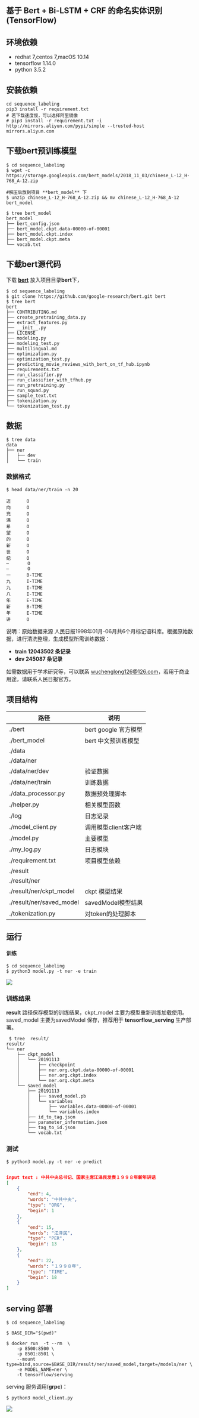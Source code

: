 
## 基于 Bert + Bi-LSTM + CRF 的命名实体识别(TensorFlow)

## 环境依赖

 - redhat 7,centos 7,macOS 10.14
 - tensorflow 1.14.0
 - python 3.5.2


## 安装依赖
        
    cd sequence_labeling
    pip3 install -r requirement.txt
    # 若下载速度慢，可以选择阿里镜像
    # pip3 install -r requirement.txt -i http://mirrors.aliyun.com/pypi/simple --trusted-host mirrors.aliyun.com

## 下载bert预训练模型

    $ cd sequence_labeling
    $ wget -c https://storage.googleapis.com/bert_models/2018_11_03/chinese_L-12_H-768_A-12.zip
    
    #解压后放到项目 **bert_model** 下
    $ unzip chinese_L-12_H-768_A-12.zip && mv chinese_L-12_H-768_A-12 bert_model
    
    $ tree bert_model
    bert_model
    ├── bert_config.json
    ├── bert_model.ckpt.data-00000-of-00001
    ├── bert_model.ckpt.index
    ├── bert_model.ckpt.meta
    └── vocab.txt

## 下载bert源代码
下载 [**bert**](https://github.com/google-research/bert) 放入项目目录**bert**下，

    $ cd sequence_labeling
    $ git clone https://github.com/google-research/bert.git bert
    $ tree bert
    bert
    ├── CONTRIBUTING.md
    ├── create_pretraining_data.py
    ├── extract_features.py
    ├── __init__.py
    ├── LICENSE
    ├── modeling.py
    ├── modeling_test.py
    ├── multilingual.md
    ├── optimization.py
    ├── optimization_test.py
    ├── predicting_movie_reviews_with_bert_on_tf_hub.ipynb
    ├── requirements.txt
    ├── run_classifier.py
    ├── run_classifier_with_tfhub.py
    ├── run_pretraining.py
    ├── run_squad.py
    ├── sample_text.txt
    ├── tokenization.py
    └── tokenization_test.py
    
## 数据

    $ tree data
    data
    ├── ner
    │   ├── dev
    │   └── train
    
### 数据格式


    $ head data/ner/train -n 20
    
    迈      O
    向      O
    充      O
    满      O
    希      O
    望      O
    的      O
    新      O
    世      O
    纪      O
    —       O
    —       O
    一      B-TIME
    九      I-TIME
    九      I-TIME
    八      I-TIME
    年      E-TIME
    新      B-TIME
    年      E-TIME
    讲      O
    
说明：原始数据来源 人民日报1998年01月-06月共6个月标记语料库。根据原始数据，进行清洗整理，生成模型所需训练数据：
    
- **train 12043502 条记录**
- **dev    245087 条记录**

如需数据用于学术研究等，可以联系 wuchenglong126@126.com，若用于商业用途，请联系人民日报官方。

## 项目结构

|  路径| 说明 | 
| --- | --- | 
|./bert| bert google 官方模型|
|./bert_model|bert 中文预训练模型|
|./data||
|./data/ner||
|./data/ner/dev|验证数据|
|./data/ner/train|训练数据|
|./data_processor.py|数据预处理脚本|
|./helper.py|相关模型函数|
|./log|日志记录|
|./model_client.py|调用模型client客户端|
|./model.py|主要模型|
|./my_log.py|日志模块|
|./requirement.txt|项目模型依赖|
|./result||
|./result/ner||
|./result/ner/ckpt_model| ckpt 模型结果|
|./result/ner/saved_model|savedModel模型结果|
|./tokenization.py|对token的处理脚本|

## 运行
#### 训练
    
    $ cd sequence_labeling
    $ python3 model.py -t ner -e train
    
![](../media/15736923637849.jpg)

### 训练结果

**result** 路径保存模型的训练结果，ckpt_model 主要为模型重新训练加载使用。saved_model 主要为savedModel 保存，推荐用于 **tensorflow_serving**  生产部署。

     $ tree  result/
    result/
    └── ner
        ├── ckpt_model
        │   └── 20191113
        │       ├── checkpoint
        │       ├── ner.org.ckpt.data-00000-of-00001
        │       ├── ner.org.ckpt.index
        │       └── ner.org.ckpt.meta
        └── saved_model
            ├── 20191113
            │   ├── saved_model.pb
            │   └── variables
            │       ├── variables.data-00000-of-00001
            │       └── variables.index
            ├── id_to_tag.json
            ├── parameter_information.json
            ├── tag_to_id.json
            └── vocab.txt

### 测试

    $ python3 model.py -t ner -e predict

```json

input text : 中共中央总书记、国家主席江泽民发表１９９８年新年讲话
[
    {
        "end": 4,
        "words": "中共中央",
        "type": "ORG",
        "begin": 1
    },
    {
        "end": 15,
        "words": "江泽民",
        "type": "PER",
        "begin": 13
    },
    {
        "end": 22,
        "words": "１９９８年",
        "type": "TIME",
        "begin": 18
    }
]

```

## serving 部署

    $ cd sequence_labeling
    
    $ BASE_DIR="$(pwd)"
    
    $ docker run  -t --rm  \
        -p 8500:8500 \
        -p 8501:8501 \
        --mount  type=bind,source=$BASE_DIR/result/ner/saved_model,target=/models/ner \
        -e MODEL_NAME=ner \
        -t tensorflow/serving
    

serving 服务调用(**grpc**)：

    $ python3 model_client.py


![](../media/15736926131208.jpg)



